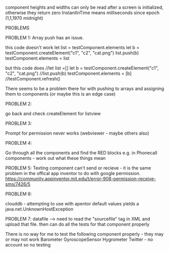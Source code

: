 

component heights and widths can only be read after a screen is initialized, otherwise they return zero
InstantInTime means milliseconds since epoch (1,1,1970 midnight)


PROBLEMS


PROBLEM 1: Array push has an issue.

this code doesn't work
        let list = testComponent.elements
        let b =  testComponent.createElement("c1", "c2", "cat.png")
        list.push(b)
        testComponent.elements = list

but this code does
        //let list =[]
        let b =  testComponent.createElement("c1", "c2", "cat.png")
        //list.push(b)
        testComponent.elements = [b]
        //testComponent.refresh()

There seems to be a problem there for with pushing to arrays and assigning them to components (or maybe this is an edge case)

PROBLEM 2:

go back and check createElement for listview

PROBLEM 3:

Prompt for permission never works (webviewer - maybe others also)

PROBLEM 4:

Go through all the components and find the RED blocks e.g. in Phonecall components - work out what these things mean

PROBLEM 5:
Texting component can't send or recieve - it is the same problem in the offical app inventor to do with google permission. https://community.appinventor.mit.edu/t/error-908-permission-receive-sms/7426/5 


PROBLEM 6:

clouddb - attempting to use with apentor default values yields a java.net.UnknownHostException


PROBLEM 7:
datafile --> need to read the "sourcefile" tag in XML and upload that file.
then can do all the tests for that component properly




There is no way for me to test the following component properly - they may or may not work
Barometer
GyroscopeSensor
Hygrometer
Twitter - no account so no testing
